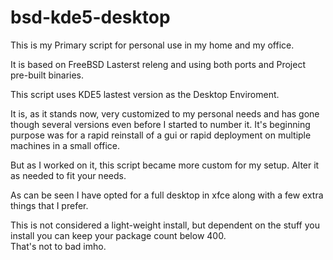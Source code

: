 # bsd-kde5-desktop

This is my Primary script for personal use in my home and my office.

It is based on FreeBSD Lasterst releng and using both ports and Project pre-built binaries.

 This script uses KDE5 lastest version as the Desktop Enviroment.

 It is, as it stands now, very customized to my personal needs
 and has gone though several versions even before I started to
 number it. It's beginning purpose was for a rapid
 reinstall of a gui or rapid deployment on multiple machines in a
 small office.

 But as I worked on it, this script became more custom for my setup.
 Alter it as needed to fit your needs.


 As can be seen I have opted for a full desktop in xfce along with a few
 extra things that I prefer.

 This is not considered a light-weight install, but dependent on 
 the stuff you install you can keep your package count below 400.              
 That's not to bad imho.
